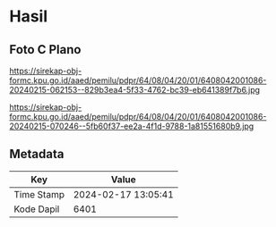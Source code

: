 # Hasil

## Foto C Plano

https://sirekap-obj-formc.kpu.go.id/aaed/pemilu/pdpr/64/08/04/20/01/6408042001086-20240215-062153--829b3ea4-5f33-4762-bc39-eb641389f7b6.jpg

https://sirekap-obj-formc.kpu.go.id/aaed/pemilu/pdpr/64/08/04/20/01/6408042001086-20240215-070246--5fb60f37-ee2a-4f1d-9788-1a81551680b9.jpg


## Metadata

| Key        | Value               |
| ---------- | ------------------- |
| Time Stamp | 2024-02-17 13:05:41 |
| Kode Dapil | 6401                |



